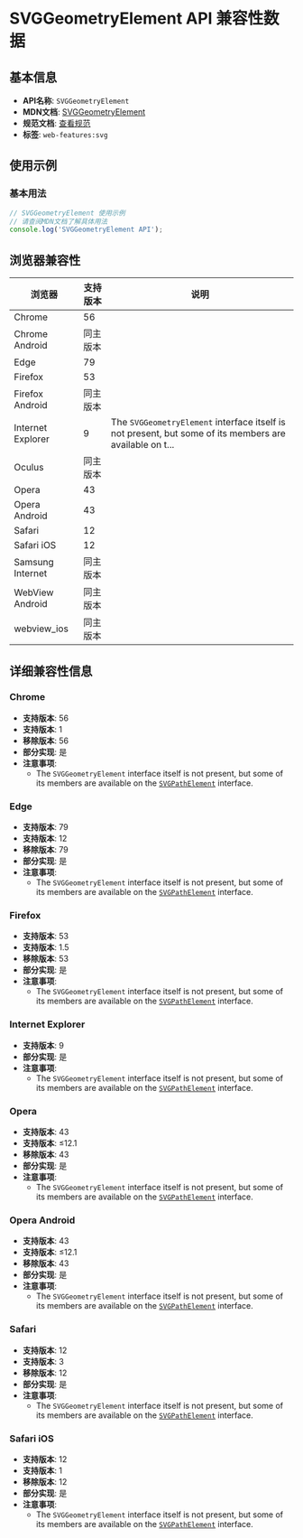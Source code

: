 # SVGGeometryElement API 兼容性数据

## 基本信息

- **API名称**: `SVGGeometryElement`
- **MDN文档**: [SVGGeometryElement](https://developer.mozilla.org/docs/Web/API/SVGGeometryElement)
- **规范文档**: [查看规范](https://svgwg.org/svg2-draft/types.html#InterfaceSVGGeometryElement)
- **标签**: `web-features:svg`

## 使用示例

### 基本用法

```javascript
// SVGGeometryElement 使用示例
// 请查阅MDN文档了解具体用法
console.log('SVGGeometryElement API');
```

## 浏览器兼容性

| 浏览器 | 支持版本 | 说明 |
|--------|----------|------|
| Chrome | 56 |  |
| Chrome Android | 同主版本 |  |
| Edge | 79 |  |
| Firefox | 53 |  |
| Firefox Android | 同主版本 |  |
| Internet Explorer | 9 | The `SVGGeometryElement` interface itself is not present, but some of its members are available on t... |
| Oculus | 同主版本 |  |
| Opera | 43 |  |
| Opera Android | 43 |  |
| Safari | 12 |  |
| Safari iOS | 12 |  |
| Samsung Internet | 同主版本 |  |
| WebView Android | 同主版本 |  |
| webview_ios | 同主版本 |  |

## 详细兼容性信息

### Chrome

- **支持版本**: 56
- **支持版本**: 1
- **移除版本**: 56
- **部分实现**: 是
- **注意事项**:
  - The `SVGGeometryElement` interface itself is not present, but some of its members are available on the [`SVGPathElement`](https://developer.mozilla.org/docs/Web/API/SVGPathElement) interface.

### Edge

- **支持版本**: 79
- **支持版本**: 12
- **移除版本**: 79
- **部分实现**: 是
- **注意事项**:
  - The `SVGGeometryElement` interface itself is not present, but some of its members are available on the [`SVGPathElement`](https://developer.mozilla.org/docs/Web/API/SVGPathElement) interface.

### Firefox

- **支持版本**: 53
- **支持版本**: 1.5
- **移除版本**: 53
- **部分实现**: 是
- **注意事项**:
  - The `SVGGeometryElement` interface itself is not present, but some of its members are available on the [`SVGPathElement`](https://developer.mozilla.org/docs/Web/API/SVGPathElement) interface.

### Internet Explorer

- **支持版本**: 9
- **部分实现**: 是
- **注意事项**:
  - The `SVGGeometryElement` interface itself is not present, but some of its members are available on the [`SVGPathElement`](https://developer.mozilla.org/docs/Web/API/SVGPathElement) interface.

### Opera

- **支持版本**: 43
- **支持版本**: ≤12.1
- **移除版本**: 43
- **部分实现**: 是
- **注意事项**:
  - The `SVGGeometryElement` interface itself is not present, but some of its members are available on the [`SVGPathElement`](https://developer.mozilla.org/docs/Web/API/SVGPathElement) interface.

### Opera Android

- **支持版本**: 43
- **支持版本**: ≤12.1
- **移除版本**: 43
- **部分实现**: 是
- **注意事项**:
  - The `SVGGeometryElement` interface itself is not present, but some of its members are available on the [`SVGPathElement`](https://developer.mozilla.org/docs/Web/API/SVGPathElement) interface.

### Safari

- **支持版本**: 12
- **支持版本**: 3
- **移除版本**: 12
- **部分实现**: 是
- **注意事项**:
  - The `SVGGeometryElement` interface itself is not present, but some of its members are available on the [`SVGPathElement`](https://developer.mozilla.org/docs/Web/API/SVGPathElement) interface.

### Safari iOS

- **支持版本**: 12
- **支持版本**: 1
- **移除版本**: 12
- **部分实现**: 是
- **注意事项**:
  - The `SVGGeometryElement` interface itself is not present, but some of its members are available on the [`SVGPathElement`](https://developer.mozilla.org/docs/Web/API/SVGPathElement) interface.

